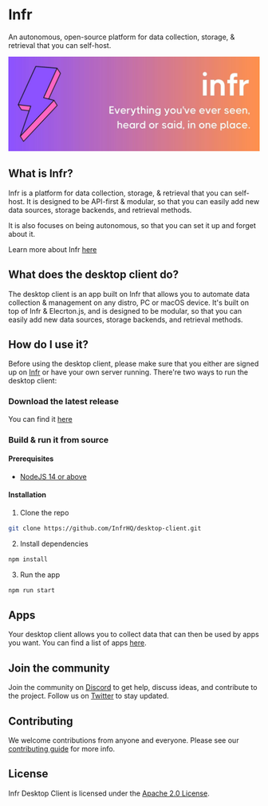 # Infr
An autonomous, open-source platform for data collection, storage, & retrieval that you can self-host.

![Infr Desktop](src/assets/images/infr-header.jpg)

## What is Infr?
Infr is a platform for data collection, storage, & retrieval that you can self-host. It is designed to be API-first & modular, so that you can easily add new data sources, storage backends, and retrieval methods. 

It is also focuses on being autonomous, so that you can set it up and forget about it.

Learn more about Infr [here](https://getinfr.com)

## What does the desktop client do?
The desktop client is an app built on Infr that allows you to automate data collection & management on any distro, PC or macOS device. It's built on top of Infr & Elecrton.js, and is designed to be modular, so that you can easily add new data sources, storage backends, and retrieval methods.

## How do I use it?
Before using the desktop client, please make sure that you either are signed up on [Infr](https://getinfr.com) or have your own server running. There're two ways to run the desktop client:

### Download the latest release 
You can find it [here](https://getinfr.com/download)

### Build & run it from source
#### Prerequisites
 - [NodeJS 14 or above](https://nodejs.org/en/download/)
#### Installation
1. Clone the repo
```bash
git clone https://github.com/InfrHQ/desktop-client.git
```
2. Install dependencies
```bash
npm install
```
3. Run the app
```bash
npm run start
```

## Apps
Your desktop client allows you to collect data that can then be used by apps you want. You can find a list of apps [here](https://getinfr.com/apps).

## Join the community
Join the community on [Discord](https://discord.gg/ZAejZCzaPe) to get help, discuss ideas, and contribute to the project.
Follow us on [Twitter](https://twitter.com/InfrHQ) to stay updated.

## Contributing
We welcome contributions from anyone and everyone. Please see our [contributing guide](CONTRIBUTING.md) for more info.

## License
Infr Desktop Client is licensed under the [Apache 2.0 License](LICENSE).